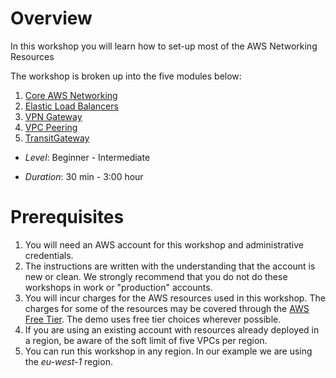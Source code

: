 

Overview
========

In this workshop you will learn how to set-up most of the AWS Networking Resources


The workshop is broken up into the five modules below:

1.	[Core AWS Networking](ModuleOneCore.md)
2.	[Elastic Load Balancers](ModuleTwoELB.md)
3.	[VPN Gateway](ModuleThreeVPN.md)
4.	[VPC Peering](ModuleFourPeering.md)
5.	[TransitGateway](ModuleFiveTransit.md)


-	*Level*: Beginner - Intermediate

-	*Duration*: 30 min - 3:00 hour


Prerequisites
=============

1.	You will need an AWS account for this workshop and administrative credentials.
2.	The instructions are written with the understanding that the account is new or clean. We strongly recommend that you do not do these workshops in work or "production" accounts.
3.	You will incur charges for the AWS resources used in this workshop.   The charges for some of the resources may be covered through the [AWS Free Tier](https://aws.amazon.com/free/).  The demo uses free tier choices wherever possible.
4.	If you are using an existing account with resources already deployed in a region, be aware of the soft limit of five VPCs per region.
6.	You can run this workshop in any region. In our example we are using the *eu-west-1* region.
